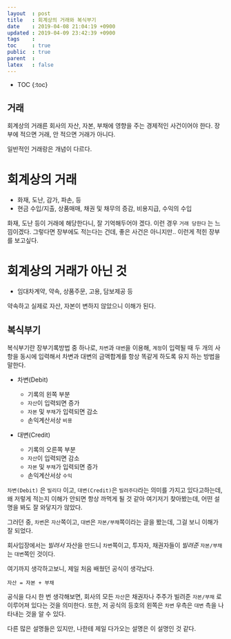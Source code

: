 ```yaml
---
layout  : post
title   : 회계상의 거래와 복식부기
date    : 2019-04-08 21:04:19 +0900
updated : 2019-04-09 23:42:39 +0900
tags    : 
toc     : true
public  : true
parent  : 
latex   : false
---
```

* TOC
{:toc}

## 거래

회계상의 거래른 회사의 자산, 자본, 부채에 영향을 주는 경제적인 사건이어야 한다.
장부에 적으면 거래, 안 적으면 거래가 아니다.

일반적인 거래랑은 개념이 다르다.

# 회계상의 거래
- 화재, 도난, 감가, 파손, 등
- 현금 수입/지출, 상품매매, 채권 및 채무의 증감, 비용지급, 수익의 수입

화재, 도난 등이 거래에 해당한다니, 잘 기억해두어야 겠다. 이런 경우 `거래 당한다`
는 느낌이겠다. 그렇다면 장부에도 적는다는 건데, 좋은 사건은 아니지만.. 
이런게 적힌 장부를 보고싶다.
  
# 회계상의 거래가 아닌 것
- 임대차계약, 약속, 상품주문, 고용, 담보제공 등

약속하고 실제로 자산, 자본이 변하지 않았으니 이해가 된다.

## 복식부기

복식부기란 장부기록방법 중 하나로, `차변`과 `대변`을 이용해, `계정`이 입력될 때
두 개의 사항을 동시에 입력해서 차변과 대변의 금액합계를 항상 똑같게 하도록 유지
하는 방법을 말한다.

- 차변(Debit)
    - 기록의 왼쪽 부분
    - `자산`이 입력되면 증가
    - `자본` 및 `부채`가 입력되면 감소
    - 손익계산서상 `비용`

- 대변(Credit)
    - 기록의 오른쪽 부분
    - `자산`이 입력되면 감소 
    - `자본` 및 `부채`가 입력되면 증가
    - 손익계산서상 `수익`

`차변(Debit)` 은 `빌리다` 이고, `대변(Credit)`은 `빌려주다`라는 의미를 가지고
있다고하는데, 왜 저렇게 적는지 이해가 안되면 항상 까먹게 될 것 같아 여기저기
찾아봤는데, 어떤 설명을 봐도 잘 와닿지가 않았다.

그러던 중, `차변`은 `자산`쪽이고, `대변`은 `자본/부채`쪽이라는 글을 봤는데,
그걸 보니 이해가 잘 되었다.

회사입장에서는 *빌려서* 자산을 만드니 `차변`쪽이고, 투자자, 채권자들이 *빌려준*
`자본/부채`는 `대변`쪽인 것이다.

여기까지 생각하고보니, 제일 처음 배웠던 공식이 생각났다.

    자산 = 자본 + 부채
    
공식을 다시 한 번 생각해보면, 회사의 모든 `자산`은 채권자나 주주가 빌려준 `자본/부채`
로 이루어져 있다는 것을 의미한다. 또한, 저 공식의 등호의 왼쪽은 `차변` 우측은 `대변`
측을 나타내는 것을 알 수 있다.

다른 많은 설명들은 있지만, 나한테 제일 다가오는 설명은 이 설명인 것 같다.
